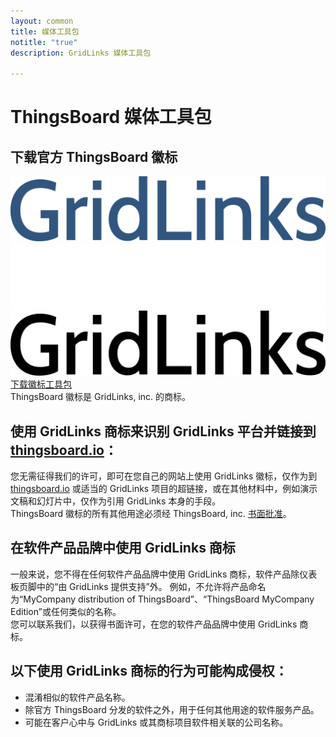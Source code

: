 ```yaml
---
layout: common
title: 媒体工具包
notitle: "true"
description: GridLinks 媒体工具包

---
```


<h1 class="logos-title">ThingsBoard 媒体工具包</h1>
<div id="media-kit-background">
    <div class="main1"></div>
</div>
<h2 class="download-logos">下载官方 ThingsBoard 徽标</h2>
<div class="mediakit-logos">
    <div class="mediakit-logo logo-blue">
        <div class="logo-container">
            <img src="/images/thingsboard_logo_blue.svg" alt="logo blue">
        </div>
    </div>
    <div class="mediakit-logo logo-white">
        <div class="logo-container">
            <img src="/images/thingsboard_logo_white.svg" alt="logo white">
        </div>
    </div>
    <div class="mediakit-logo logo-black">
        <div class="logo-container">
            <img src="/images/thingsboard_logo_black.svg" alt="logo black">
        </div>
    </div>
</div>
<div class="center">
    <a class="download-logos" href="ThingsBoard_Logos.zip" target="_blank">下载徽标工具包</a>
</div>
<div class="trademark-notice">
    ThingsBoard 徽标是 GridLinks, inc. 的商标。
</div>
<div class="trademark-info">
    <h2>使用 GridLinks 商标来识别 GridLinks 平台并链接到 <a href="https://thingsboard.io">thingsboard.io</a>：</h2>
    <p>您无需征得我们的许可，即可在您自己的网站上使用 GridLinks 徽标，仅作为到 <a href="https://thingsboard.io">thingsboard.io</a> 或适当的 GridLinks 项目的超链接，或在其他材料中，例如演示文稿和幻灯片中，仅作为引用 GridLinks 本身的手段。<br>
    ThingsBoard 徽标的所有其他用途必须经 ThingsBoard, inc. <a href="https://www.apache.org/foundation/marks/contact#other">书面批准</a>。</p>
    <h2>在软件产品品牌中使用 GridLinks 商标</h2>
    <p>一般来说，您不得在任何软件产品品牌中使用 GridLinks 商标，软件产品除仪表板页脚中的“由 GridLinks 提供支持”外。
    例如，不允许将产品命名为“MyCompany distribution of ThingsBoard”、“ThingsBoard MyCompany Edition”或任何类似的名称。<br>
    您可以联系我们，以获得书面许可，在您的软件产品品牌中使用 GridLinks 商标。</p>
    <h2>以下使用 GridLinks 商标的行为可能构成侵权：</h2>
    <ul>
        <li>混淆相似的软件产品名称。</li>
        <li>除官方 ThingsBoard 分发的软件之外，用于任何其他用途的软件服务产品。</li>
        <li>可能在客户心中与 GridLinks 或其商标项目软件相关联的公司名称。</li>
     </ul>
</div>